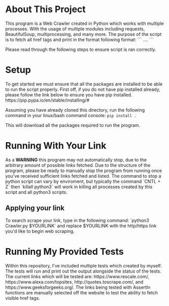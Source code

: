 <h1>About This Project</h1>
<p>
This program is a Web Crawler created in Python which works with multiple processes. With the usage of multiple modules including requests, BeautifulSoup, multiprocessing, and many more. The purpose of the script is to fetch all href tags and print in the format following format: 
```
<URL of page fetched>
  <URL found on page>
  <URL found on page>
….
<URL of page fetched>
  <URL found on page>
  <URL found on page>
    ```

Please read through the following steps to ensure script is ran correctly.
</p>
<h1>Setup</h1><p>
To get started we must ensure that all the packages are installed to be able to run the script properly. 
First off, if you do not have pip installed already, please follow the link below to ensure you have pip installed.
https://pip.pypa.io/en/stable/installing/#

Assuming you have already cloned this directory, run the following command in your linux/bash command console:
`pip install .` </p>

This will download all the packages required to run the program.

<h1>Running With Your Link</h1><p>
  As a <b>WARNING</b> this program may not automatically stop, due to the arbitrary amount of possible links fetched. Due to the structure of the program, please be ready to manually stop the program from running once you've received sufficient links fetched and listed. The command to stop a python script can vary by enviroment, but typically the command `CNTL + Z` then `killall python3` will work in killing all processes created by this script and all python3 scripts.
  
  <h2>Applying your link</h2> 
  <p>
    To search scrape your link, type in the following command:
    `python3 Crawler.py $YOURLINK` and replace $YOURLINK with the http/https link you'd like to begin web scraping. 
  </p>
  </p>
  
<h1>Running My Provided Tests</h1><p>
   Within this repository, I've included multiple tests which created by myself. The tests will run and print out the output alongside the status of the tests. The current links which will be tested are: https://www.rescale.com/, https://www.alexa.com/topsites, http://quotes.toscrape.com/, and https://www.geeksforgeeks.org/. The links being tested with AssertIn functions are manually selected off the website to test the ability to fetch visible href tags. 
  </p>
